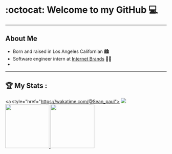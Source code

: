 
# :octocat: Welcome to my GitHub :computer:
---
<!-- About Me section -->
## About Me
- Born and raised in Los Angeles Californian :cityscape:
- Software engineer intern at [Internet Brands](https://www.internetbrands.com/) :technologist:
- 


---
<!-- My Stats section -->
## :trophy: My Stats :
<a style="href="https://wakatime.com/@Sean_paul">
    <img  src="https://github-readme-stats.vercel.app/api/wakatime?username=Sean_paul">
</a>
<br />
<a href="https://github.com/seanybarra/seanybarra">
    <img height="137px" src="https://github-readme-stats.vercel.app/api/top-langs/?username=seanybarra&layout=compact&theme=dark">
    <img height="137px" src="https://github-readme-stats.vercel.app/api?username=seanybarra&theme=dark">
</a>

